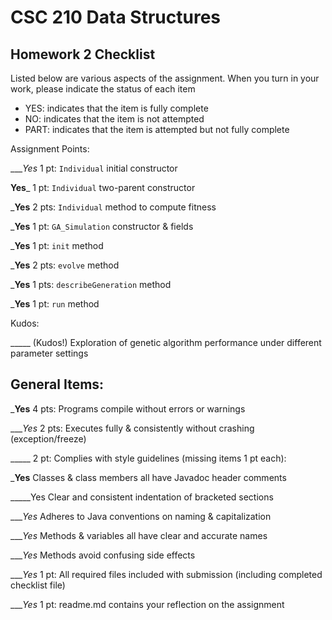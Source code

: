 # CSC 210 Data Structures
## Homework 2 Checklist

Listed below are various aspects of the assignment.  When you turn in
your work, please indicate the status of each item

- YES: indicates that the item is fully complete
- NO: indicates that the item is not attempted
- PART: indicates that the item is attempted but not fully complete


Assignment Points:

____Yes_ 1 pt: `Individual` initial constructor

__Yes___ 1 pt: `Individual` two-parent constructor

___Yes__ 2 pts: `Individual` method to compute fitness

___Yes__ 1 pt: `GA_Simulation` constructor & fields

___Yes__ 1 pt: `init` method

___Yes__ 2 pts: `evolve` method

___Yes__ 1 pts: `describeGeneration` method

___Yes__ 1 pt: `run` method


Kudos:

_____ (Kudos!) Exploration of genetic algorithm performance under different parameter settings


## General Items:

___Yes__ 4 pts: Programs compile without errors or warnings

____Yes_ 2 pts: Executes fully & consistently without crashing (exception/freeze)

_____ 2 pt: Complies with style guidelines (missing items 1 pt each):

  ___Yes__ Classes & class members all have Javadoc header comments

  _____Yes Clear and consistent indentation of bracketed sections

  ____Yes_ Adheres to Java conventions on naming & capitalization

  ____Yes_ Methods & variables all have clear and accurate names

  ____Yes_ Methods avoid confusing side effects

____Yes_ 1 pt: All required files included with submission (including completed checklist file)

____Yes_ 1 pt: readme.md contains your reflection on the assignment